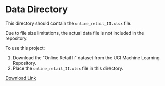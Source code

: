 # Data Directory

This directory should contain the `online_retail_II.xlsx` file.

Due to file size limitations, the actual data file is not included in the repository. 

To use this project:
1. Download the "Online Retail II" dataset from the UCI Machine Learning Repository.
2. Place the `online_retail_II.xlsx` file in this directory.

[Download Link](https://archive.ics.uci.edu/ml/datasets/Online+Retail+II)
